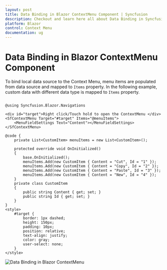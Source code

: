 ```yaml
---
layout: post
title: Data Binding in Blazor ContextMenu Component | Syncfusion
description: Checkout and learn here all about Data Binding in Syncfusion Blazor ContextMenu component and much more.
platform: Blazor
control: Context Menu
documentation: ug
---
```


# Data Binding in Blazor ContextMenu Component

To bind local data source to the Context Menu, menu items are populated from data source and mapped to `Items` property. In the following example, custom data with different data type is mapped to `Items` property.

```cshtml

@using Syncfusion.Blazor.Navigations

<div id="target">Right click/Touch hold to open the ContextMenu </div>
<SfContextMenu Target="#target" Items="@menuItems">
    <MenuFieldSettings Text="Content"></MenuFieldSettings>
</SfContextMenu>

@code {
    private List<CustomItem> menuItems = new List<CustomItem>();

    protected override void OnInitialized()
    {
        base.OnInitialized();
        menuItems.Add(new CustomItem { Content = "Cut", Id = "1" });
        menuItems.Add(new CustomItem { Content = "Copy", Id = "2" });
        menuItems.Add(new CustomItem { Content = "Paste", Id = "3" });
        menuItems.Add(new CustomItem { Content = "New", Id = "4" });
    }
    private class CustomItem
    {
        public string Content { get; set; }
        public string Id { get; set; }
    }
}
<style>
    #target {
        border: 1px dashed;
        height: 150px;
        padding: 10px;
        position: relative;
        text-align: justify;
        color: gray;
        user-select: none;
    }
</style>

```


![Data Binding in Blazor ContextMenu](./../images/blazor-contextmenu-databinding.png)
<!-- {% previewsample "https://blazorplayground.syncfusion.com/embed/htVgDFZrVvbJZjvj?appbar=false&editor=false&result=true&errorlist=false&theme=bootstrap5" %} -->